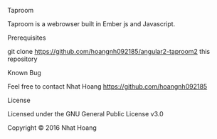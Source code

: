 Taproom

Taproom is a webrowser built in Ember js and Javascript. 

Prerequisites



git clone <https://github.com/hoangnh092185/angular2-taproom2> this repository

Known Bug

Feel free to contact Nhat Hoang <https://github.com/hoangnh092185>

License

Licensed under the GNU General Public License v3.0

Copyright © 2016 Nhat Hoang
